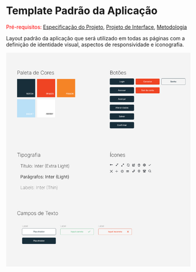 # Template Padrão da Aplicação

<span style="color:red">Pré-requisitos: <a href="https://github.com/ICEI-PUC-Minas-PMV-ADS/AutoApp/blob/0345c562979ead6378dba6dbabd9690c1ba18b69/docs/02-Especifica%C3%A7%C3%A3o%20do%20Projeto.md"> Especificação do Projeto</a></span>, <a href="https://github.com/ICEI-PUC-Minas-PMV-ADS/AutoApp/blob/0345c562979ead6378dba6dbabd9690c1ba18b69/docs/04-Projeto%20de%20Interface.md"> Projeto de Interface</a>, <a href="https://github.com/ICEI-PUC-Minas-PMV-ADS/AutoApp/blob/0345c562979ead6378dba6dbabd9690c1ba18b69/docs/03-Metodologia.md"> Metodologia</a>

Layout padrão da aplicação que será utilizado em todas as páginas com a definição de identidade visual, aspectos de responsividade e iconografia.

![Template](img/Template.png)
